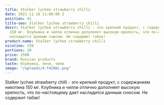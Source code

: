 ```yaml
---
title: Stalker lychee strawberry chilli
date: 2021-11-18 11:08:00 Z
position: 41
title-seo: Stalker lychee strawberry chilli
descr: Stalker lychee strawberry chilli - это крепкий продукт, с содержанием никотина
  150 мг. Клубника и чилли отлично дополняет высокую крепость, что по-настоящему дает
  насладится данным снюсом. Не содержит табак!
product-name: Stalker lychee strawberry chilli
nicotine: 150
portions: 20
price: 2500
brand: Russian products
taste: Клубника, личи, чили
image: "/uploads/4-f4286c.png"
---
```


Stalker lychee strawberry chilli - это крепкий продукт, с содержанием никотина 150 мг. Клубника и чилли отлично дополняет высокую крепость, что по-настоящему дает насладится данным снюсом. Не содержит табак!